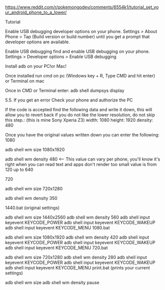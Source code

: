 

https://www.reddit.com/r/pokemongodev/comments/6554k1/tutorial_set_your_android_phone_to_a_lower/

Tutorial

Enable USB debugging developer options on your phone. Settings > About Phone > Tap (Build version or build number) until you get a prompt that developer options are available.

Enable USB debugging find and enable USB debugging on your phone. Settings > Developer options > Enable USB debugging

Install adb on your PC!or Mac!

Once installed run cmd on pc (Windows key + R, Type CMD and hit enter) or Terminal on mac

Once in CMD or Terminal enter: adb shell dumpsys display

5.5. If you get an error Check your phone and authorize the PC

If the code is accepted find the following data and write it down, this will allow you to revert back if you do not like the lower resolution, do not skip this step.:
(this is mine Sony Xperia Z3) width: 1080 height: 1920 density: 480

Once you have the original values written down you can enter the following:
1080

adb shell wm size 1080x1920

adb shell wm density 480 <-- This value can vary per phone, you'll know it's right when you can read text and apps don't render too small value is from 120 up to 640

720

adb shell wm size 720x1280

adb shell wm density 350

1440.bat (original settings)

adb shell wm size 1440x2560
adb shell wm density 560
adb shell input keyevent KEYCODE_POWER
adb shell input keyevent KEYCODE_WAKEUP
adb shell input keyevent KEYCODE_MENU
1080.bat

adb shell wm size 1080x1920
adb shell wm density 420
adb shell input keyevent KEYCODE_POWER
adb shell input keyevent KEYCODE_WAKEUP
adb shell input keyevent KEYCODE_MENU
720.bat

adb shell wm size 720x1280
adb shell wm density 280
adb shell input keyevent KEYCODE_POWER
adb shell input keyevent KEYCODE_WAKEUP
adb shell input keyevent KEYCODE_MENU
print.bat (prints your current settings)

adb shell wm size
adb shell wm density
pause
